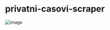 # privatni-casovi-scraper

![image](https://user-images.githubusercontent.com/36955966/112305769-61986c80-8c9f-11eb-9bbb-b80826a28e84.png)

 
